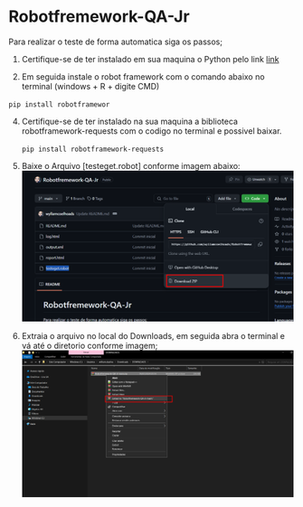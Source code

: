 # Robotfremework-QA-Jr


Para realizar o teste de forma automatica siga os passos;

1. Certifique-se de ter instalado em sua maquina o Python pelo link [link](https://www.python.org/downloads/)



2. Em seguida instale o robot framework com o comando abaixo no terminal (windows + R + digite CMD)
 
 `pip install robotframewor`

4. Certifique-se de ter instalado na sua maquina a biblioteca robotframework-requests com o codigo no terminal e possivel baixar.

   `pip install robotframework-requests`


5. Baixe o Arquivo [testeget.robot] conforme imagem abaixo:
   ![downloads](/imagens/downloads.png)

6. Extraia o arquivo no local do Downloads, em seguida abra o terminal e vá até o diretorio conforme imagem;
   ![caminho](/imagens/caminho1.png) 
  




